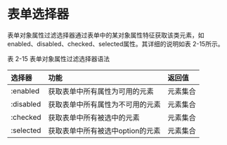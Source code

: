 # 表单选择器
表单对象属性过滤选择器通过表单中的某对象属性特征获取该类元素，如enabled、disabled、checked、selected属性。其详细的说明如表 2-15所示。

表 2-15 表单对象属性过滤选择器语法

| 选择器 | 功能 | 返回值 |
| :--- | :--- | :--- |
| :enabled | 获取表单中所有属性为可用的元素 | 元素集合 |
| :disabled | 获取表单中所有属性为不可用的元素 | 元素集合 |
| :checked | 获取表单中所有被选中的元素 | 元素集合 |
| :selected | 获取表单中所有被选中option的元素 | 元素集合 |

